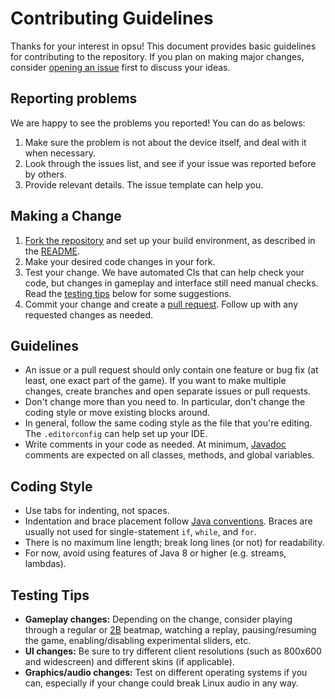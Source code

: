 # Contributing Guidelines

Thanks for your interest in opsu! This document provides basic guidelines for
contributing to the repository. If you plan on making major changes, consider
[opening an issue][issues] first to discuss your ideas.

[issues]: https://github.com/clonewith/opsu/issues/new

## Reporting problems

We are happy to see the problems you reported! You can do as belows:

1. Make sure the problem is not about the device itself, and deal with it when necessary.
2. Look through the issues list, and see if your issue was reported before by others.
3. Provide relevant details. The issue template can help you.

## Making a Change

1. [Fork the repository][fork] and set up your build environment, as described in the [README][buildenv].
2. Make your desired code changes in your fork.
3. Test your change. We have automated CIs that can help check your code, but changes in gameplay and interface still need manual checks. Read the [testing tips](#testing-tips) below for some suggestions.
4. Commit your change and create a [pull request][PR]. Follow up with any requested changes as needed.

[fork]: https://help.github.com/articles/fork-a-repo/
[buildenv]: README.md#building
[PR]: https://help.github.com/articles/creating-a-pull-request-from-a-fork/

## Guidelines

- An issue or a pull request should only contain one feature or bug fix (at least, one exact part of the game). If you want to make multiple changes, create branches and open separate issues or pull requests.
- Don't change more than you need to. In particular, don't change the coding style or move existing blocks around.
- In general, follow the same coding style as the file that you're editing. The `.editorconfig` can help set up your IDE.
- Write comments in your code as needed. At minimum, [Javadoc][Javadoc] comments are expected on all classes, methods, and global variables.

[Javadoc]: https://en.wikipedia.org/wiki/Javadoc#Technical_architecture

## Coding Style

- Use tabs for indenting, not spaces.
- Indentation and brace placement follow [Java conventions][indent]. Braces are usually not used for single-statement `if`, `while`, and `for`.
- There is no maximum line length; break long lines (or not) for readability.
- For now, avoid using features of Java 8 or higher (e.g. streams, lambdas).

[indent]: https://en.wikipedia.org/wiki/Indent_style#Variant:_Java

## Testing Tips

- **Gameplay changes:** Depending on the change, consider playing through a regular or [2B][2B] beatmap, watching a replay, pausing/resuming the game, enabling/disabling experimental sliders, etc.
- **UI changes:** Be sure to try different client resolutions (such as 800x600 and widescreen) and different skins (if applicable).
- **Graphics/audio changes:** Test on different operating systems if you can, especially if your change could break Linux audio in any way.

[2B]: https://osu.ppy.sh/s/90935
